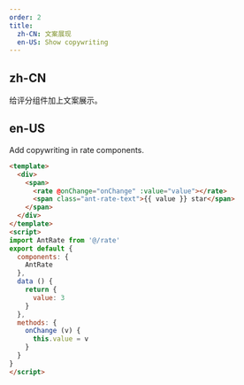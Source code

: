 ```yaml
---
order: 2
title:
  zh-CN: 文案展现
  en-US: Show copywriting
---
```


## zh-CN

给评分组件加上文案展示。

## en-US

Add copywriting in rate components.

````html
<template>
  <div>
    <span>
      <rate @onChange="onChange" :value="value"></rate>
      <span class="ant-rate-text">{{ value }} star</span>
    </span>
  </div>
</template>
<script>
import AntRate from '@/rate'
export default {
  components: {
    AntRate
  },
  data () {
    return {
      value: 3
    }
  },
  methods: {
    onChange (v) {
      this.value = v
    }
  }
}
</script>
````
